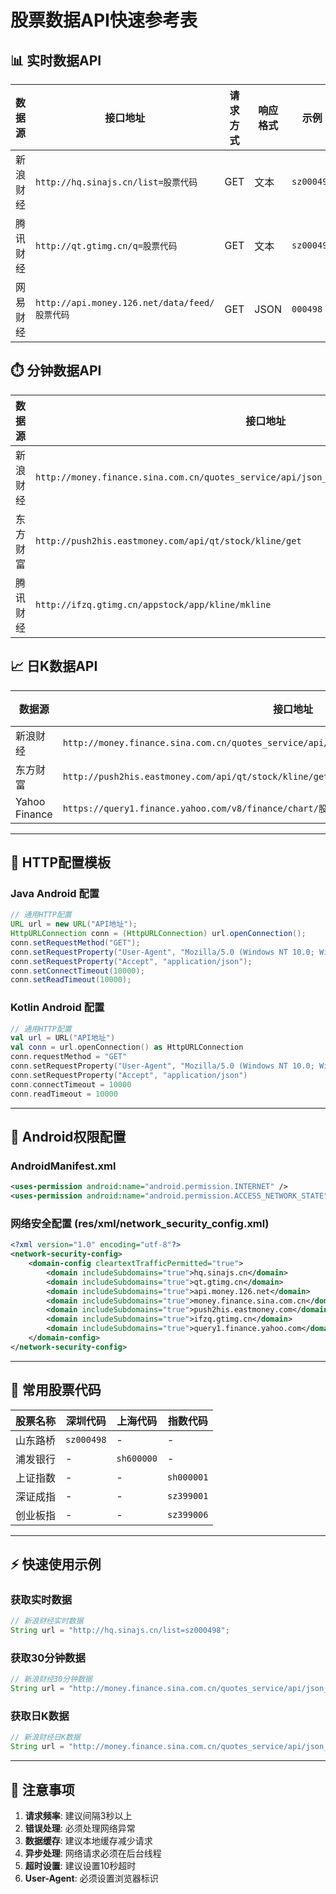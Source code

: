 # 股票数据API快速参考表

## 📊 实时数据API

| 数据源 | 接口地址 | 请求方式 | 响应格式 | 示例 |
|--------|----------|----------|----------|------|
| 新浪财经 | `http://hq.sinajs.cn/list=股票代码` | GET | 文本 | `sz000498` |
| 腾讯财经 | `http://qt.gtimg.cn/q=股票代码` | GET | 文本 | `sz000498` |
| 网易财经 | `http://api.money.126.net/data/feed/股票代码` | GET | JSON | `000498` |

## ⏱️ 分钟数据API

| 数据源 | 接口地址 | 周期参数 | 响应格式 | 示例 |
|--------|----------|----------|----------|------|
| 新浪财经 | `http://money.finance.sina.com.cn/quotes_service/api/json_v2.php/CN_MarketData.getKLineData` | `scale=1/5/15/30/60` | JSON | `symbol=sz000498&scale=30` |
| 东方财富 | `http://push2his.eastmoney.com/api/qt/stock/kline/get` | `klt=1/5/15/30/60` | JSON | `secid=0.000498&klt=30` |
| 腾讯财经 | `http://ifzq.gtimg.cn/appstock/app/kline/mkline` | `param=股票代码,m1/m5/m15/m30/m60` | JSON | `param=sz000498,m30` |

## 📈 日K数据API

| 数据源 | 接口地址 | 周期参数 | 响应格式 | 示例 |
|--------|----------|----------|----------|------|
| 新浪财经 | `http://money.finance.sina.com.cn/quotes_service/api/json_v2.php/CN_MarketData.getKLineData` | `scale=240` | JSON | `symbol=sz000498&scale=240` |
| 东方财富 | `http://push2his.eastmoney.com/api/qt/stock/kline/get` | `klt=101` | JSON | `secid=0.000498&klt=101` |
| Yahoo Finance | `https://query1.finance.yahoo.com/v8/finance/chart/股票代码` | `interval=1d` | JSON | `000498.SZ?interval=1d` |

---

## 🔧 HTTP配置模板

### Java Android 配置

```java
// 通用HTTP配置
URL url = new URL("API地址");
HttpURLConnection conn = (HttpURLConnection) url.openConnection();
conn.setRequestMethod("GET");
conn.setRequestProperty("User-Agent", "Mozilla/5.0 (Windows NT 10.0; Win64; x64) AppleWebKit/537.36");
conn.setRequestProperty("Accept", "application/json");
conn.setConnectTimeout(10000);
conn.setReadTimeout(10000);
```

### Kotlin Android 配置

```kotlin
// 通用HTTP配置
val url = URL("API地址")
val conn = url.openConnection() as HttpURLConnection
conn.requestMethod = "GET"
conn.setRequestProperty("User-Agent", "Mozilla/5.0 (Windows NT 10.0; Win64; x64) AppleWebKit/537.36")
conn.setRequestProperty("Accept", "application/json")
conn.connectTimeout = 10000
conn.readTimeout = 10000
```

---

## 📱 Android权限配置

### AndroidManifest.xml
```xml
<uses-permission android:name="android.permission.INTERNET" />
<uses-permission android:name="android.permission.ACCESS_NETWORK_STATE" />
```

### 网络安全配置 (res/xml/network_security_config.xml)
```xml
<?xml version="1.0" encoding="utf-8"?>
<network-security-config>
    <domain-config cleartextTrafficPermitted="true">
        <domain includeSubdomains="true">hq.sinajs.cn</domain>
        <domain includeSubdomains="true">qt.gtimg.cn</domain>
        <domain includeSubdomains="true">api.money.126.net</domain>
        <domain includeSubdomains="true">money.finance.sina.com.cn</domain>
        <domain includeSubdomains="true">push2his.eastmoney.com</domain>
        <domain includeSubdomains="true">ifzq.gtimg.cn</domain>
        <domain includeSubdomains="true">query1.finance.yahoo.com</domain>
    </domain-config>
</network-security-config>
```

---

## 🎯 常用股票代码

| 股票名称 | 深圳代码 | 上海代码 | 指数代码 |
|----------|----------|----------|----------|
| 山东路桥 | `sz000498` | - | - |
| 浦发银行 | - | `sh600000` | - |
| 上证指数 | - | - | `sh000001` |
| 深证成指 | - | - | `sz399001` |
| 创业板指 | - | - | `sz399006` |

---

## ⚡ 快速使用示例

### 获取实时数据
```java
// 新浪财经实时数据
String url = "http://hq.sinajs.cn/list=sz000498";
```

### 获取30分钟数据
```java
// 新浪财经30分钟数据
String url = "http://money.finance.sina.com.cn/quotes_service/api/json_v2.php/CN_MarketData.getKLineData?symbol=sz000498&scale=30&ma=5&datalen=1023";
```

### 获取日K数据
```java
// 新浪财经日K数据
String url = "http://money.finance.sina.com.cn/quotes_service/api/json_v2.php/CN_MarketData.getKLineData?symbol=sz000498&scale=240&ma=5&datalen=90";
```

---

## 📝 注意事项

1. **请求频率**: 建议间隔3秒以上
2. **错误处理**: 必须处理网络异常
3. **数据缓存**: 建议本地缓存减少请求
4. **异步处理**: 网络请求必须在后台线程
5. **超时设置**: 建议设置10秒超时
6. **User-Agent**: 必须设置浏览器标识
